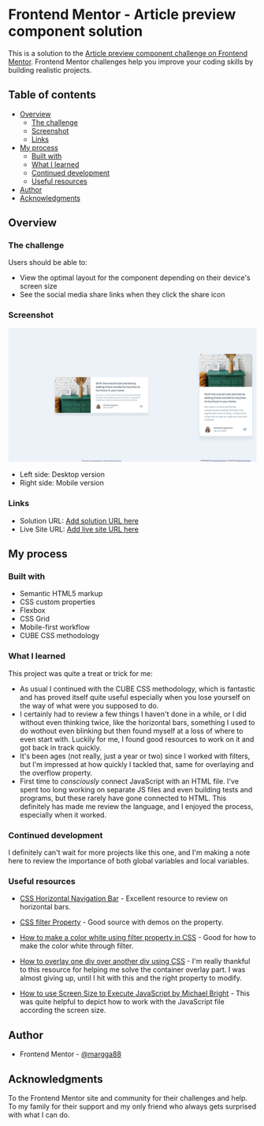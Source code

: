 # Frontend Mentor - Article preview component solution

This is a solution to the [Article preview component challenge on Frontend Mentor](https://www.frontendmentor.io/challenges/article-preview-component-dYBN_pYFT). Frontend Mentor challenges help you improve your coding skills by building realistic projects. 

## Table of contents

- [Overview](#overview)
  - [The challenge](#the-challenge)
  - [Screenshot](#screenshot)
  - [Links](#links)
- [My process](#my-process)
  - [Built with](#built-with)
  - [What I learned](#what-i-learned)
  - [Continued development](#continued-development)
  - [Useful resources](#useful-resources)
- [Author](#author)
- [Acknowledgments](#acknowledgments)


## Overview

### The challenge

Users should be able to:

- View the optimal layout for the component depending on their device's screen size
- See the social media share links when they click the share icon

### Screenshot

![](./screenshot.png)

- Left side: Desktop version
- Right side: Mobile version

### Links

- Solution URL: [Add solution URL here](https://your-solution-url.com)
- Live Site URL: [Add live site URL here](https://your-live-site-url.com)

## My process

### Built with

- Semantic HTML5 markup
- CSS custom properties
- Flexbox
- CSS Grid
- Mobile-first workflow
- CUBE CSS methodology

### What I learned

This project was quite a treat or trick for me:

- As usual I continued with the CUBE CSS methodology, which is fantastic and has proved itself quite useful especially when you lose yourself on the way of what were you supposed to do.
- I certainly had to review a few things I haven't done in a while, or I did without even thinking twice, like the horizontal bars, something I used to do wothout even blinking but then found myself at a loss of where to even start with. Luckily for me, I found good resources to work on it and got back in track quickly.
- It's been ages (not really, just a year or two) since I worked with filters, but I'm impressed at how quickly I tackled that, same for overlaying and the overflow property.
- First time to _consciously_ connect JavaScript with an HTML file. I've spent too long working on separate JS files and even building tests and programs, but these rarely have gone connected to HTML. This definitely has made me review the language, and I enjoyed the process, especially when it worked.  

### Continued development

I definitely can't wait for more projects like this one, and I'm making a note here to review the importance of both global variables and local variables.

### Useful resources

- [CSS Horizontal Navigation Bar](https://www.w3schools.com/Css/css_navbar_horizontal.asp) - Excellent resource to review on horizontal bars.

- [CSS filter Property](https://www.w3schools.com/cssref/css3_pr_filter.php) - Good source with demos on the property.

- [How to make a color white using filter property in CSS](https://stackoverflow.com/questions/52829623/how-to-make-a-color-white-using-filter-property-in-css#52829710) - Good for how to make the color white through filter.

- [How to overlay one div over another div using CSS](https://www.geeksforgeeks.org/css/how-to-overlay-one-div-over-another-div-using-css/) - I'm really thankful to this resource for helping me solve the container overlay part. I was almost giving up, until I hit with this and the right property to modify.

- [How to use Screen Size to Execute JavaScript by Michael Bright](https://brightwhiz.com/running-javascript-based-on-screen-size/) - This was quite helpful to depict how to work with the JavaScript file according the screen size.

## Author

- Frontend Mentor - [@margga88](https://www.frontendmentor.io/profile/margga88)

## Acknowledgments

To the Frontend Mentor site and community for their challenges and help. To my family for their support and my only friend who always gets surprised with what I can do.  

